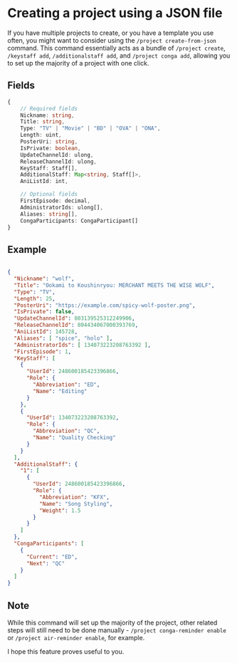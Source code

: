 # Creating a project using a JSON file

If you have multiple projects to create, or you have a template you use often, you might want to consider using the `/project create-from-json` command. This command essentially acts as a bundle of `/project create`, `/keystaff add`, `/additionalstaff add`, and `/project conga add`, allowing you to set up the majority of a project with one click.

## Fields

```typescript
{
    // Required fields
    Nickname: string,
    Title: string,
    Type: "TV" | "Movie" | "BD" | "OVA" | "ONA",
    Length: uint,
    PosterUri: string,
    IsPrivate: boolean,
    UpdateChannelId: ulong,
    ReleaseChannelId: ulong,
    KeyStaff: Staff[],
    AdditionalStaff: Map<string, Staff[]>,
	AniListId: int,

    // Optional fields
    FirstEpisode: decimal,
    AdministratorIds: ulong[],
    Aliases: string[],
    CongaParticipants: CongaParticipant[]
}
```

## Example

```json

{
  "Nickname": "wolf",
  "Title": "Ookami to Koushinryou: MERCHANT MEETS THE WISE WOLF",
  "Type": "TV",
  "Length": 25,
  "PosterUri": "https://example.com/spicy-wolf-poster.png",
  "IsPrivate": false,
  "UpdateChannelId": 803139525312249906,
  "ReleaseChannelId": 804434067000393769,
  "AniListId": 145728,
  "Aliases": [ "spice", "holo" ],
  "AdministratorIds": [ 134073223208763392 ],
  "FirstEpisode": 1,
  "KeyStaff": [
    {
      "UserId": 248600185423396866,
      "Role": {
        "Abbreviation": "ED",
        "Name": "Editing"
      }
    },
    {
      "UserId": 134073223208763392,
      "Role": {
        "Abbreviation": "QC",
        "Name": "Quality Checking"
      }
    }
  ],
  "AdditionalStaff": {
    "1": [
      {
        "UserId": 248600185423396866,
        "Role": {
          "Abbreviation": "KFX",
          "Name": "Song Styling",
          "Weight": 1.5
        }
      }
    ]
  },
  "CongaParticipants": [
    {
      "Current": "ED",
      "Next": "QC"
    }
  ]
}
```

## Note

While this command will set up the majority of the project, other related steps will still need to be done manually - `/project conga-reminder enable` or `/project air-reminder enable`, for example.

I hope this feature proves useful to you. 
